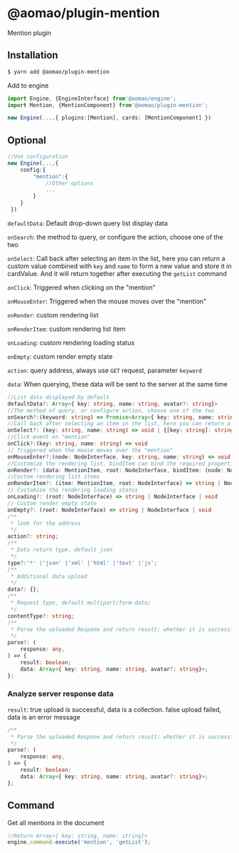 # @aomao/plugin-mention

Mention plugin

## Installation

```bash
$ yarn add @aomao/plugin-mention
```

Add to engine

```ts
import Engine, {EngineInterface} from'@aomao/engine';
import Mention, {MentionComponent} from'@aomao/plugin-mention';

new Engine(...,{ plugins:[Mention], cards: [MentionComponent] })
```

## Optional

```ts
//Use configuration
new Engine(...,{
    config:{
        "mention":{
            //Other options
            ...
        }
    }
 })
```

`defaultData`: Default drop-down query list display data

`onSearch`: the method to query, or configure the action, choose one of the two

`onSelect`: Call back after selecting an item in the list, here you can return a custom value combined with `key` and `name` to form a new value and store it in cardValue. And it will return together after executing the `getList` command

`onClick`: Triggered when clicking on the "mention"

`onMouseEnter`: Triggered when the mouse moves over the "mention"

`onRender`: custom rendering list

`onRenderItem`: custom rendering list item

`onLoading`: custom rendering loading status

`onEmpty`: custom render empty state

`action`: query address, always use `GET` request, parameter `keyword`

`data`: When querying, these data will be sent to the server at the same time

```ts
//List data displayed by default
defaultData?: Array<{ key: string, name: string, avatar?: string}>
//The method of query, or configure action, choose one of the two
onSearch?:(keyword: string) => Promise<Array<{ key: string, name: string, avatar?: string}>>
//Call back after selecting an item in the list, here you can return a custom value combined with key and name to form a new value and store it in cardValue. And it will return together after executing the getList command
onSelect?: (key: string, name: string) => void | {[key: string]: string}
//Click event on "mention"
onClick?:(key: string, name: string) => void
// Triggered when the mouse moves over the "mention"
onMouseEnter?:(node: NodeInterface, key: string, name: string) => void
//Customize the rendering list, bindItem can bind the required properties and events for the list item
onRender?: (data: MentionItem, root: NodeInterface, bindItem: (node: NodeInterface, name: string, key?: string) => NodeInterface) => Promise<string | NodeInterface | void>;
//Custom rendering list items
onRenderItem?: (item: MentionItem, root: NodeInterface) => string | NodeInterface | void
// Customize the rendering loading status
onLoading?: (root: NodeInterface) => string | NodeInterface | void
// Custom render empty state
onEmpty?: (root: NodeInterface) => string | NodeInterface | void
/**
 * look for the address
 */
action?: string;
/**
 * Data return type, default json
 */
type?:'*' |'json' |'xml' |'html' |'text' |'js';
/**
 * Additional data upload
 */
data?: {};
/**
 * Request type, default multipart/form-data;
 */
contentType?: string;
/**
 * Parse the uploaded Respone and return result: whether it is successful or not, data: success: file address, failure: error message
 */
parse?: (
    response: any,
) => {
    result: boolean;
    data: Array<{ key: string, name: string, avatar?: string}>;
};

```

### Analyze server response data

`result`: true upload is successful, data is a collection. false upload failed, data is an error message

```ts
/**
 * Parse the uploaded Respone and return result: whether it is successful or not, data: success: file address, failure: error message
 */
parse?: (
    response: any,
) => {
    result: boolean;
    data: Array<{ key: string, name: string, avatar?: string}>;
};
```

## Command

Get all mentions in the document

```ts
//Return Array<{ key: string, name: string}>
engine.command.execute('mention', 'getList');
```
